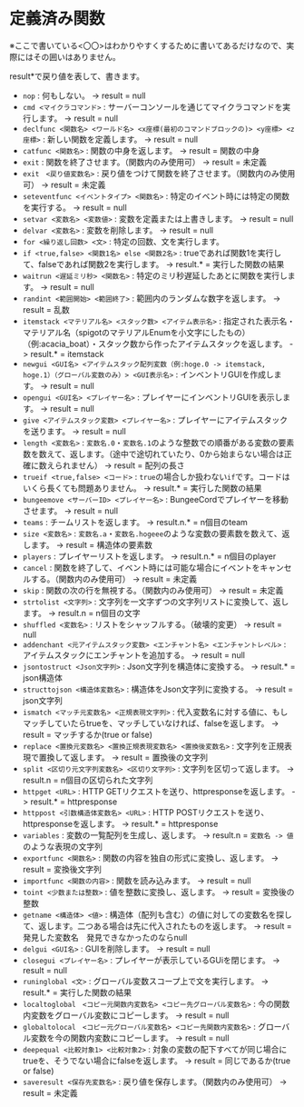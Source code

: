 # 定義済み関数
※ここで書いている\<〇〇\>はわかりやすくするために書いてあるだけなので、実際にはその囲いはありません。

result*で戻り値を表して、書きます。

- `nop` : 何もしない。 -> result = null
- `cmd <マイクラコマンド>` : サーバーコンソールを通じてマイクラコマンドを実行します。 -> result = null
- `declfunc <関数名> <ワールド名> <x座標(最初のコマンドブロックの)> <y座標> <z座標>` : 新しい関数を定義します。 -> result = null
- `catfunc <関数名>` : 関数の中身を返します。 -> result = 関数の中身
- `exit` : 関数を終了させます。（関数内のみ使用可） -> result = 未定義
- `exit　<戻り値変数名>` : 戻り値をつけて関数を終了させます。（関数内のみ使用可） -> result = 未定義
- `seteventfunc <イベントタイプ> <関数名>` : 特定のイベント時には特定の関数を実行する。 -> result = null
- `setvar <変数名> <変数値>` : 変数を定義または上書きします。 -> result = null
- `delvar <変数名>` : 変数を削除します。 -> result = null
- `for <繰り返し回数> <文>` : 特定の回数、文を実行します。
- `if <true,false> <関数1名> else <関数2名>` : trueであれば関数1を実行して、falseであれば関数2を実行します。 -> result.* = 実行した関数の結果
- `waitrun <遅延ミリ秒> <関数名>` : 特定のミリ秒遅延したあとに関数を実行します。 -> result = null
- `randint <範囲開始> <範囲終了>` : 範囲内のランダムな数字を返します。 -> result = 乱数
- `itemstack <マテリアル名> <スタック数> <アイテム表示名>` : 指定された表示名・マテリアル名（spigotのマテリアルEnumを小文字にしたもの）（例:acacia_boat）・スタック数から作ったアイテムスタックを返します。 -> result.* = itemstack
- `newgui <GUI名> <アイテムスタック配列変数（例:hoge.0 -> itemstack, hoge.1）（グローバル変数のみ）> <GUI表示名>` : インベントリGUIを作成します。 -> result = null
- `opengui <GUI名> <プレイヤー名>` : プレイヤーにインベントリGUIを表示します。 -> result = null
- `give <アイテムスタック変数> <プレイヤー名>` : プレイヤーにアイテムスタックを送ります。 -> result = null
- `length <変数名>` : `変数名.0`・`変数名.1`のような整数での順番がある変数の要素数を数えて、返します。（途中で途切れていたり、0から始まらない場合は正確に数えられません） -> result = 配列の長さ
- `trueif <true,false> <コード>` : `true`の場合しか扱わない`if`です。コードはいくら長くても問題ありません。 -> result.* = 実行した関数の結果
- `bungeemove <サーバーID> <プレイヤー名>` : BungeeCordでプレイヤーを移動させます。 -> result = null
- `teams` : チームリストを返します。 -> result.n.* = n個目のteam
- `size <変数名>` : `変数名.a`・`変数名.hogeee`のような変数の要素数を数えて、返します。 -> result = 構造体の要素数
- `players` : プレイヤーリストを返します。 -> result.n.*  = n個目のplayer
- `cancel` : 関数を終了して、イベント時には可能な場合にイベントをキャンセルする。（関数内のみ使用可） -> result = 未定義
- `skip` : 関数の次の行を無視する。（関数内のみ使用可） -> result = 未定義
- `strtolist <文字列>` : 文字列を一文字ずつの文字列リストに変換して、返します。 -> result.n = n個目の文字
- `shuffled <変数名>` : リストをシャッフルする。（破壊的変更） -> result = null
- `addenchant <元アイテムスタック変数> <エンチャント名> <エンチャントレベル>` : アイテムスタックにエンチャントを追加する。 -> result = null
- `jsontostruct <Json文字列>` : Json文字列を構造体に変換する。 -> result.* = json構造体
- `structtojson <構造体変数名>` : 構造体をJson文字列に変換する。 -> result = json文字列
- `ismatch <マッチ元変数名> <正規表現文字列>` : 代入変数名に対する値に、もしマッチしていたらtrueを、マッチしていなければ、falseを返します。 -> result = マッチするか(true or false)
- `replace <置換元変数名> <置換正規表現変数名> <置換後変数名>` : 文字列を正規表現で置換して返します。 -> result = 置換後の文字列
- `split <区切り元文字列変数名> <区切り文字列>` : 文字列を区切って返します。 -> result.n = n個目の区切られた文字列
- `httpget <URL>` : HTTP GETリクエストを送り、httpresponseを返します。 -> result.* = httpresponse
- `httppost <引数構造体変数名> <URL>` : HTTP POSTリクエストを送り、httpresponseを返します。 -> result.* = httpresponse
- `variables` : 変数の一覧配列を生成し、返します。 -> result.n = `変数名 -> 値`のような表現の文字列
- `exportfunc <関数名>` : 関数の内容を独自の形式に変換し、返します。 -> result = 変換後文字列
- `importfunc <関数の内容>` : 関数を読み込みます。 -> result = null
- `toint <少数または整数>` : 値を整数に変換し、返します。 -> result = 変換後の整数
- `getname <構造体> <値>` : 構造体（配列も含む）の値に対しての変数名を探して、返します。二つある場合は先に代入されたものを返します。 -> result = 発見した変数名　発見できなかったのならnull
- `delgui <GUI名>` : GUIを削除します。 -> result = null
- `closegui <プレイヤー名>` : プレイヤーが表示しているGUiを閉じます。 -> result = null
- `runinglobal <文>` : グローバル変数スコープ上で文を実行します。 -> result.* = 実行した関数の結果
- `localtoglobal　<コピー元関数内変数名> <コピー先グローバル変数名>` : 今の関数内変数をグローバル変数にコピーします。 -> result = null
- `globaltolocal　<コピー元グローバル変数名> <コピー先関数内変数名>` : グローバル変数を今の関数内変数にコピーします。 -> result = null
- `deepequal <比較対象1> <比較対象2>` : 対象の変数の配下すべてが同じ場合にtrueを、そうでない場合にfalseを返します。 -> result = 同じであるか(true or false)
- `saveresult <保存先変数名>` : 戻り値を保存します。（関数内のみ使用可） -> result = 未定義